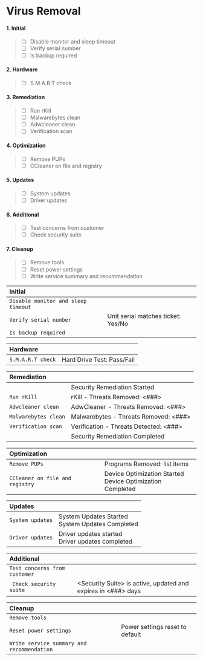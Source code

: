 # Virus Removal

#### 1. Initial
> - [ ] Disable monitor and sleep timeout
> - [ ] Verify serial number
> - [ ] Is backup required

#### 2. Hardware
> - [ ] S.M.A.R.T check

#### 3. Remediation
> - [ ] Run rKill
> - [ ] Malwarebytes clean
> - [ ] Adwcleaner clean
> - [ ] Verification scan

#### 4. Optimization
> - [ ] Remove PUPs
> - [ ] CCleaner on file and registry

#### 5. Updates
> - [ ] System updates
> - [ ] Driver updates

#### 6. Additional
> - [ ] Test concerns from customer
> - [ ] Check security suite

#### 7. Cleanup
> - [ ] Remove tools
> - [ ] Reset power settings
> - [ ] Write service summary and recommendation


| Initial | |
| :--- | :--- |
| `Disable monitor and sleep timeout` | |
| `Verify serial number` | Unit serial matches ticket: Yes/No |
| `Is backup required` | |

| Hardware | |
| :--- | :--- |
| `S.M.A.R.T check` | Hard Drive Test: Pass/Fail |

| Remediation | |
| :--- | :--- |
| | Security Remediation Started |
| `Run rKill` | rKill - Threats Removed: <###> |
| `Adwcleaner clean` | AdwCleaner - Threats Removed: <###> |
| `Malwarebytes clean` | Malwarebytes - Threats Removed: <###> |
| `Verification scan` | Verification - Threats Detected: <###> |
| | Security Remediation Completed |

| Optimization | |
| :--- | :--- |
| `Remove PUPs` | Programs Removed: list items |
| `CCleaner on file and registry` | Device Optimization Started <br> Device Optimization Completed

| Updates | |
| :--- | :--- |
| `System updates` | System Updates Started <br> System Updates Completed |
| `Driver updates` | Driver updates started <br> Driver updates completed |

| Additional | |
| :--- | :--- |
| `Test concerns from customer` | |
| ` Check security suite` | \<Security Suite> is active, updated and expires in <###> days |

| Cleanup | |
| :--- | :--- |
| `Remove tools` | |
| `Reset power settings` | Power settings reset to default |
| `Write service summary and recommendation` | |
